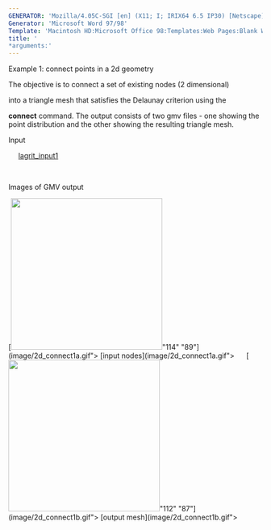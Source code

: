 ```yaml
---
GENERATOR: 'Mozilla/4.05C-SGI [en] (X11; I; IRIX64 6.5 IP30) [Netscape]'
Generator: 'Microsoft Word 97/98'
Template: 'Macintosh HD:Microsoft Office 98:Templates:Web Pages:Blank Web Page'
title: '
*arguments:'
---
```


 Example 1: connect points in a 2d geometry

  The objective is to connect a set of existing nodes (2 dimensional)

  into a triangle mesh that satisfies the Delaunay criterion using
  the

  **connect** command.
  The output consists of two gmv files - one showing the point
  distribution and the other showing the resulting triangle mesh.

 Input

      [lagrit\_input1](../lagrit_input1)

  

 Images of GMV output

 [<img height="300" width="300" src="/assets/images/2d_connect1a_tn.gif">"114"
 "89"](image/2d_connect1a.gif"> [input
 nodes](image/2d_connect1a.gif">     
 [<img height="300" width="300" src="/assets/images/2d_connect1b_tn.gif">"112"
 "87"](image/2d_connect1b.gif"> [output
 mesh](image/2d_connect1b.gif">
